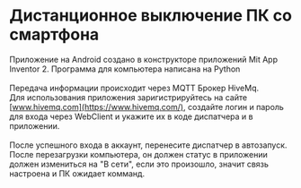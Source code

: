 # Дистанционное выключение ПК со смартфона
Приложение на Android создано в конструкторе приложений Mit App Inventor 2. Программа для компьютера написана на Python<br>
<br>
Передача информации происходит через MQTT Брокер HiveMq.<br>
Для использования приложения заригистрируйтесь на сайте [www.hivemq.com](https://www.hivemq.com/), создайте логин и пароль для входа через WebClient и укажите их в коде диспатчера и в приложении.<br>
<br>
После успешного входа в аккаунт, перенесите диспатчер в автозапуск. После перезагрузки компьютера, он должен статус в приложении должен измениться на "В сети", если это произошло, значит связь настроена и ПК ожидает комманд.
